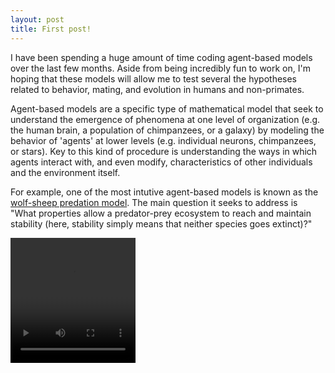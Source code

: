 ```yaml
---
layout: post
title: First post!
---
```


I have been spending a huge amount of time coding agent-based models over the last few months. Aside from being incredibly fun to work on, I'm hoping that these models will allow me to test several the hypotheses related to behavior, mating, and evolution in humans and non-primates.

Agent-based models are a specific type of mathematical model that seek to understand the emergence of phenomena at one level of organization (e.g. the human brain, a population of chimpanzees, or a galaxy) by modeling the behavior of 'agents' at lower levels (e.g. individual neurons, chimpanzees, or stars). Key to this kind of procedure is understanding the ways in which agents interact with, and even modify, characteristics of other individuals and the environment itself.

For example, one of the most intutive agent-based models is known as the <a href="https://ccl.northwestern.edu/netlogo/models/WolfSheepPredation">wolf-sheep predation model</a>. The main question it seeks to address is "What properties allow a predator-prey ecosystem to reach and maintain stability (here, stability simply means that neither species goes extinct)?"

<video width="200" height="200" controls>
  <source src="/images/IMG_7462.mov" type="video/mov">
</video>
